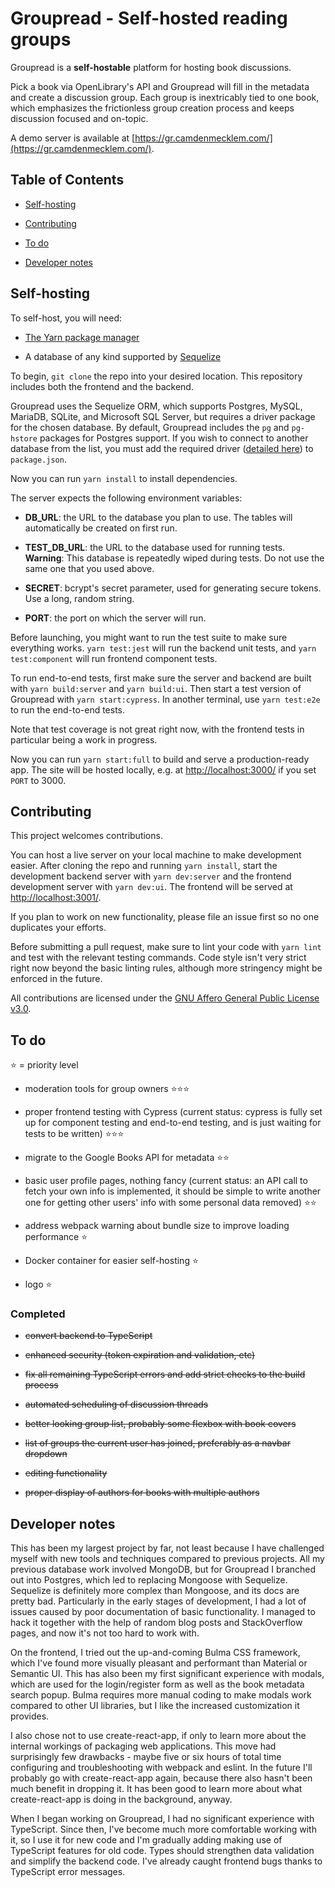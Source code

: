 # Groupread - Self-hosted reading groups

Groupread is a **self-hostable** platform for hosting book discussions.

Pick a book via OpenLibrary's API and Groupread will fill in the metadata and create a discussion group. Each group is inextricably tied to one book, which emphasizes the frictionless group creation process and keeps discussion focused and on-topic.

A demo server is available at [https://gr.camdenmecklem.com/](https://gr.camdenmecklem.com/).

## Table of Contents

- [Self-hosting](#self-hosting)

- [Contributing](#contributing)

- [To do](#to-do)

- [Developer notes](#developer-notes)

## Self-hosting

To self-host, you will need:

- [The Yarn package manager](https://yarnpkg.com/)

- A database of any kind supported by [Sequelize](https://sequelize.org/)

To begin, ``git clone`` the repo into your desired location. This repository includes both the frontend and the backend.

Groupread uses the Sequelize ORM, which supports Postgres, MySQL, MariaDB, SQLite, and Microsoft SQL Server, but requires a driver package for the chosen database. By default, Groupread includes the ``pg`` and ``pg-hstore`` packages for Postgres support. If you wish to connect to another database from the list, you must add the required driver ([detailed here](https://sequelize.org/master/manual/getting-started.html#installing)) to ``package.json``.

Now you can run ``yarn install`` to install dependencies.

The server expects the following environment variables:

- **DB_URL**: the URL to the database you plan to use. The tables will automatically be created on first run.

- **TEST_DB_URL**: the URL to the database used for running tests. **Warning**: This database is repeatedly wiped during tests. Do not use the same one that you used above.

- **SECRET**: bcrypt's secret parameter, used for generating secure tokens. Use a long, random string.

- **PORT**: the port on which the server will run.

Before launching, you might want to run the test suite to make sure everything works. ``yarn test:jest`` will run the backend unit tests, and ``yarn test:component`` will run frontend component tests.

To run end-to-end tests, first make sure the server and backend are built with `yarn build:server` and `yarn build:ui`. Then start a test version of Groupread with `yarn start:cypress`. In another terminal, use `yarn test:e2e` to run the end-to-end tests.

Note that test coverage is not great right now, with the frontend tests in particular being a work in progress.

Now you can run ``yarn start:full`` to build and serve a production-ready app. The site will be hosted locally, e.g. at [http://localhost:3000/](http://localhost:3000/) if you set ``PORT`` to 3000.

## Contributing

This project welcomes contributions.

You can host a live server on your local machine to make development easier. After cloning the repo and running ``yarn install``, start the development backend server with ``yarn dev:server`` and the frontend development server with ``yarn dev:ui``. The frontend will be served at [http://localhost:3001/](http://localhost:3001/).

If you plan to work on new functionality, please file an issue first so no one duplicates your efforts.

Before submitting a pull request, make sure to lint your code with ``yarn lint`` and test with the relevant testing commands. Code style isn't very strict right now beyond the basic linting rules, although more stringency might be enforced in the future.

All contributions are licensed under the [GNU Affero General Public License v3.0](https://github.com/mythmakerseven/groupread/blob/main/LICENSE).

## To do

⭐ = priority level

- moderation tools for group owners ⭐⭐⭐

- proper frontend testing with Cypress (current status: cypress is fully set up for component testing and end-to-end testing, and is just waiting for tests to be written) ⭐⭐⭐

- migrate to the Google Books API for metadata ⭐⭐

- basic user profile pages, nothing fancy (current status: an API call to fetch your own info is implemented, it should be simple to write another one for getting other users' info with some personal data removed) ⭐⭐

- address webpack warning about bundle size to improve loading performance ⭐

- Docker container for easier self-hosting ⭐

- logo ⭐

### Completed

- ~~convert backend to TypeScript~~

- ~~enhanced security (token expiration and validation, etc)~~

- ~~fix all remaining TypeScript errors and add strict checks to the build process~~

- ~~automated scheduling of discussion threads~~

- ~~better looking group list, probably some flexbox with book covers~~

- ~~list of groups the current user has joined, preferably as a navbar dropdown~~

- ~~editing functionality~~

- ~~proper display of authors for books with multiple authors~~

## Developer notes

This has been my largest project by far, not least because I have challenged myself with new tools and techniques compared to previous projects. All my previous database work involved MongoDB, but for Groupread I branched out into Postgres, which led to replacing Mongoose with Sequelize. Sequelize is definitely more complex than Mongoose, and its docs are pretty bad. Particularly in the early stages of development, I had a lot of issues caused by poor documentation of basic functionality. I managed to hack it together with the help of random blog posts and StackOverflow pages, and now it's not too hard to work with.

On the frontend, I tried out the up-and-coming Bulma CSS framework, which I've found more visually pleasant and performant than Material or Semantic UI. This has also been my first significant experience with modals, which are used for the login/register form as well as the book metadata search popup. Bulma requires more manual coding to make modals work compared to other UI libraries, but I like the increased customization it provides.

I also chose not to use create-react-app, if only to learn more about the internal workings of packaging web applications. This move had surprisingly few drawbacks - maybe five or six hours of total time configuring and troubleshooting with webpack and eslint. In the future I'll probably go with create-react-app again, because there also hasn't been much benefit in dropping it. It has been good to learn more about what create-react-app is doing in the background, anyway.

When I began working on Groupread, I had no significant experience with TypeScript. Since then, I've become much more comfortable working with it, so I use it for new code and I'm gradually adding making use of TypeScript features for old code. Types should strengthen data validation and simplify the backend code. I've already caught frontend bugs thanks to TypeScript error messages.
